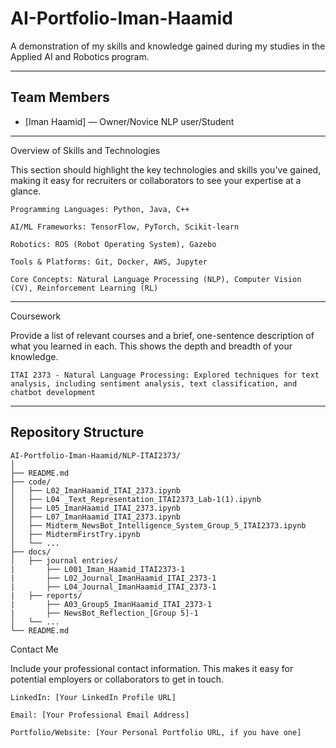 # AI-Portfolio-Iman-Haamid
A demonstration of my skills and knowledge gained during my studies in the Applied AI and Robotics program.

---

## Team Members

- [Iman Haamid] — Owner/Novice NLP user/Student

---

Overview of Skills and Technologies

This section should highlight the key technologies and skills you've gained, making it easy for recruiters or collaborators to see your expertise at a glance.

    Programming Languages: Python, Java, C++

    AI/ML Frameworks: TensorFlow, PyTorch, Scikit-learn

    Robotics: ROS (Robot Operating System), Gazebo

    Tools & Platforms: Git, Docker, AWS, Jupyter

    Core Concepts: Natural Language Processing (NLP), Computer Vision (CV), Reinforcement Learning (RL)

---

Coursework

Provide a list of relevant courses and a brief, one-sentence description of what you learned in each. This shows the depth and breadth of your knowledge.

    ITAI 2373 - Natural Language Processing: Explored techniques for text analysis, including sentiment analysis, text classification, and chatbot development

---

## Repository Structure

```
AI-Portfolio-Iman-Haamid/NLP-ITAI2373/
│
├── README.md
├── code/
│   ├── L02_ImanHaamid_ITAI_2373.ipynb
│   ├── L04 _Text_Representation_ITAI2373_Lab-1(1).ipynb
│   ├── L05_ImanHaamid_ITAI_2373.ipynb
│   ├── L07_ImanHaamid_ITAI_2373.ipynb
│   ├── Midterm_NewsBot_Intelligence_System_Group_5_ITAI2373.ipynb
│   ├── MidtermFirstTry.ipynb
│   └── ...
├── docs/
│   ├── journal entries/
|       ├── L001_Iman_Haamid_ITAI2373-1
|       ├── L02_Journal_ImanHaamid_ITAI_2373-1
|       ├── L04_Journal_ImanHaamid_ITAI_2373-1
|   ├── reports/
|       ├── A03_Group5_ImanHaamid_ITAI_2373-1
|       ├── NewsBot_Reflection_[Group 5]-1
│   └── ...
└── README.md
```

Contact Me

Include your professional contact information. This makes it easy for potential employers or collaborators to get in touch.

    LinkedIn: [Your LinkedIn Profile URL]

    Email: [Your Professional Email Address]

    Portfolio/Website: [Your Personal Portfolio URL, if you have one]



